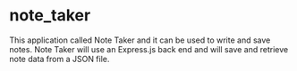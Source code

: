 # note_taker
This application called Note Taker and it can be used to write and save notes. Note Taker will use an Express.js back end and will save and retrieve note data from a JSON file.
